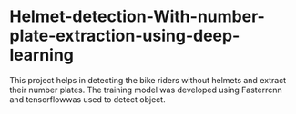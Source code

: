 # Helmet-detection-With-number-plate-extraction-using-deep-learning
This project helps in detecting the bike riders without helmets and extract their number plates. The training model was developed using Fasterrcnn and tensorflowwas used to detect object.
